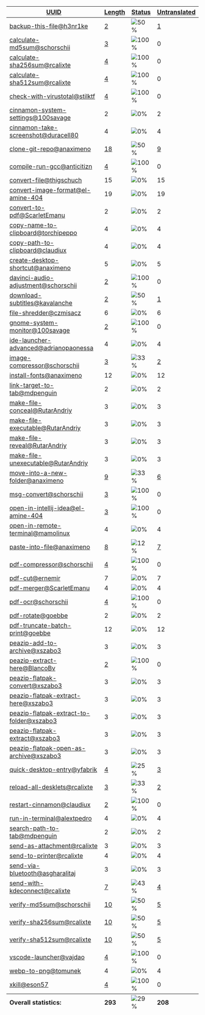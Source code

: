 <table>
  <thead>
    <tr>
      <th>
        <a href="#" id="uuid">UUID</a>
      </th>
      <th>
        <a href="#" id="length">Length</a>
      </th>
      <th>
        <a href="#" id="status">Status</a>
      </th>
      <th>
        <a href="#" id="untranslated">Untranslated</a>
      </th>
    </tr>
  </thead>
  <tbody>
    <tr>
      <td class="uuid" data-value="backup-this-file@h3nr1ke">
        <a href="backup-this-file@h3nr1ke.md">backup-this-file@h3nr1ke</a>
      </td>
      <td class="length" data-value="2">
        <a href="https://github.com/linuxmint/cinnamon-spices-actions/blob/master/backup-this-file%40h3nr1ke/files/backup-this-file%40h3nr1ke/po/zh_CN.po">2</a>
      </td>
      <td class="status" data-value="50">
        <img src="https://progress-bar.dev/50" alt="50%" />
      </td>
      <td class="untranslated" data-value="1">
        <a href="../po/backup-this-file@h3nr1ke/_zh_CN.po">1</a>
      </td>
    </tr>
    <tr>
      <td class="uuid" data-value="calculate-md5sum@schorschii">
        <a href="calculate-md5sum@schorschii.md">calculate-md5sum@schorschii</a>
      </td>
      <td class="length" data-value="3">
        <a href="https://github.com/linuxmint/cinnamon-spices-actions/blob/master/calculate-md5sum%40schorschii/files/calculate-md5sum%40schorschii/po/zh_CN.po">3</a>
      </td>
      <td class="status" data-value="100">
        <img src="https://progress-bar.dev/100" alt="100%" />
      </td>
      <td class="untranslated" data-value="0">
        0
      </td>
    </tr>
    <tr>
      <td class="uuid" data-value="calculate-sha256sum@rcalixte">
        <a href="calculate-sha256sum@rcalixte.md">calculate-sha256sum@rcalixte</a>
      </td>
      <td class="length" data-value="4">
        <a href="https://github.com/linuxmint/cinnamon-spices-actions/blob/master/calculate-sha256sum%40rcalixte/files/calculate-sha256sum%40rcalixte/po/zh_CN.po">4</a>
      </td>
      <td class="status" data-value="100">
        <img src="https://progress-bar.dev/100" alt="100%" />
      </td>
      <td class="untranslated" data-value="0">
        0
      </td>
    </tr>
    <tr>
      <td class="uuid" data-value="calculate-sha512sum@rcalixte">
        <a href="calculate-sha512sum@rcalixte.md">calculate-sha512sum@rcalixte</a>
      </td>
      <td class="length" data-value="4">
        <a href="https://github.com/linuxmint/cinnamon-spices-actions/blob/master/calculate-sha512sum%40rcalixte/files/calculate-sha512sum%40rcalixte/po/zh_CN.po">4</a>
      </td>
      <td class="status" data-value="100">
        <img src="https://progress-bar.dev/100" alt="100%" />
      </td>
      <td class="untranslated" data-value="0">
        0
      </td>
    </tr>
    <tr>
      <td class="uuid" data-value="check-with-virustotal@stilktf">
        <a href="check-with-virustotal@stilktf.md">check-with-virustotal@stilktf</a>
      </td>
      <td class="length" data-value="4">
        <a href="https://github.com/linuxmint/cinnamon-spices-actions/blob/master/check-with-virustotal%40stilktf/files/check-with-virustotal%40stilktf/po/zh_CN.po">4</a>
      </td>
      <td class="status" data-value="100">
        <img src="https://progress-bar.dev/100" alt="100%" />
      </td>
      <td class="untranslated" data-value="0">
        0
      </td>
    </tr>
    <tr>
      <td class="uuid" data-value="cinnamon-system-settings@100savage">
        <a href="cinnamon-system-settings@100savage.md">cinnamon-system-settings@100savage</a>
      </td>
      <td class="length" data-value="2">
        2
      </td>
      <td class="status" data-value="0">
        <img src="https://progress-bar.dev/0" alt="0%" />
      </td>
      <td class="untranslated" data-value="2">
        2
      </td>
    </tr>
    <tr>
      <td class="uuid" data-value="cinnamon-take-screenshot@duracell80">
        <a href="cinnamon-take-screenshot@duracell80.md">cinnamon-take-screenshot@duracell80</a>
      </td>
      <td class="length" data-value="4">
        4
      </td>
      <td class="status" data-value="0">
        <img src="https://progress-bar.dev/0" alt="0%" />
      </td>
      <td class="untranslated" data-value="4">
        4
      </td>
    </tr>
    <tr>
      <td class="uuid" data-value="clone-git-repo@anaximeno">
        <a href="clone-git-repo@anaximeno.md">clone-git-repo@anaximeno</a>
      </td>
      <td class="length" data-value="18">
        <a href="https://github.com/linuxmint/cinnamon-spices-actions/blob/master/clone-git-repo%40anaximeno/files/clone-git-repo%40anaximeno/po/zh_CN.po">18</a>
      </td>
      <td class="status" data-value="50">
        <img src="https://progress-bar.dev/50" alt="50%" />
      </td>
      <td class="untranslated" data-value="9">
        <a href="../po/clone-git-repo@anaximeno/_zh_CN.po">9</a>
      </td>
    </tr>
    <tr>
      <td class="uuid" data-value="compile-run-gcc@anticitizn">
        <a href="compile-run-gcc@anticitizn.md">compile-run-gcc@anticitizn</a>
      </td>
      <td class="length" data-value="4">
        <a href="https://github.com/linuxmint/cinnamon-spices-actions/blob/master/compile-run-gcc%40anticitizn/files/compile-run-gcc%40anticitizn/po/zh_CN.po">4</a>
      </td>
      <td class="status" data-value="100">
        <img src="https://progress-bar.dev/100" alt="100%" />
      </td>
      <td class="untranslated" data-value="0">
        0
      </td>
    </tr>
    <tr>
      <td class="uuid" data-value="convert-file@thigschuch">
        <a href="convert-file@thigschuch.md">convert-file@thigschuch</a>
      </td>
      <td class="length" data-value="15">
        15
      </td>
      <td class="status" data-value="0">
        <img src="https://progress-bar.dev/0" alt="0%" />
      </td>
      <td class="untranslated" data-value="15">
        15
      </td>
    </tr>
    <tr>
      <td class="uuid" data-value="convert-image-format@el-amine-404">
        <a href="convert-image-format@el-amine-404.md">convert-image-format@el-amine-404</a>
      </td>
      <td class="length" data-value="19">
        19
      </td>
      <td class="status" data-value="0">
        <img src="https://progress-bar.dev/0" alt="0%" />
      </td>
      <td class="untranslated" data-value="19">
        19
      </td>
    </tr>
    <tr>
      <td class="uuid" data-value="convert-to-pdf@ScarletEmanu">
        <a href="convert-to-pdf@ScarletEmanu.md">convert-to-pdf@ScarletEmanu</a>
      </td>
      <td class="length" data-value="2">
        2
      </td>
      <td class="status" data-value="0">
        <img src="https://progress-bar.dev/0" alt="0%" />
      </td>
      <td class="untranslated" data-value="2">
        2
      </td>
    </tr>
    <tr>
      <td class="uuid" data-value="copy-name-to-clipboard@torchipeppo">
        <a href="copy-name-to-clipboard@torchipeppo.md">copy-name-to-clipboard@torchipeppo</a>
      </td>
      <td class="length" data-value="4">
        4
      </td>
      <td class="status" data-value="0">
        <img src="https://progress-bar.dev/0" alt="0%" />
      </td>
      <td class="untranslated" data-value="4">
        4
      </td>
    </tr>
    <tr>
      <td class="uuid" data-value="copy-path-to-clipboard@claudiux">
        <a href="copy-path-to-clipboard@claudiux.md">copy-path-to-clipboard@claudiux</a>
      </td>
      <td class="length" data-value="4">
        4
      </td>
      <td class="status" data-value="0">
        <img src="https://progress-bar.dev/0" alt="0%" />
      </td>
      <td class="untranslated" data-value="4">
        4
      </td>
    </tr>
    <tr>
      <td class="uuid" data-value="create-desktop-shortcut@anaximeno">
        <a href="create-desktop-shortcut@anaximeno.md">create-desktop-shortcut@anaximeno</a>
      </td>
      <td class="length" data-value="5">
        5
      </td>
      <td class="status" data-value="0">
        <img src="https://progress-bar.dev/0" alt="0%" />
      </td>
      <td class="untranslated" data-value="5">
        5
      </td>
    </tr>
    <tr>
      <td class="uuid" data-value="davinci-audio-adjustment@schorschii">
        <a href="davinci-audio-adjustment@schorschii.md">davinci-audio-adjustment@schorschii</a>
      </td>
      <td class="length" data-value="2">
        <a href="https://github.com/linuxmint/cinnamon-spices-actions/blob/master/davinci-audio-adjustment%40schorschii/files/davinci-audio-adjustment%40schorschii/po/zh_CN.po">2</a>
      </td>
      <td class="status" data-value="100">
        <img src="https://progress-bar.dev/100" alt="100%" />
      </td>
      <td class="untranslated" data-value="0">
        0
      </td>
    </tr>
    <tr>
      <td class="uuid" data-value="download-subtitles@kavalanche">
        <a href="download-subtitles@kavalanche.md">download-subtitles@kavalanche</a>
      </td>
      <td class="length" data-value="2">
        <a href="https://github.com/linuxmint/cinnamon-spices-actions/blob/master/download-subtitles%40kavalanche/files/download-subtitles%40kavalanche/po/zh_CN.po">2</a>
      </td>
      <td class="status" data-value="50">
        <img src="https://progress-bar.dev/50" alt="50%" />
      </td>
      <td class="untranslated" data-value="1">
        <a href="../po/download-subtitles@kavalanche/_zh_CN.po">1</a>
      </td>
    </tr>
    <tr>
      <td class="uuid" data-value="file-shredder@czmisacz">
        <a href="file-shredder@czmisacz.md">file-shredder@czmisacz</a>
      </td>
      <td class="length" data-value="6">
        6
      </td>
      <td class="status" data-value="0">
        <img src="https://progress-bar.dev/0" alt="0%" />
      </td>
      <td class="untranslated" data-value="6">
        6
      </td>
    </tr>
    <tr>
      <td class="uuid" data-value="gnome-system-monitor@100savage">
        <a href="gnome-system-monitor@100savage.md">gnome-system-monitor@100savage</a>
      </td>
      <td class="length" data-value="2">
        <a href="https://github.com/linuxmint/cinnamon-spices-actions/blob/master/gnome-system-monitor%40100savage/files/gnome-system-monitor%40100savage/po/zh_CN.po">2</a>
      </td>
      <td class="status" data-value="100">
        <img src="https://progress-bar.dev/100" alt="100%" />
      </td>
      <td class="untranslated" data-value="0">
        0
      </td>
    </tr>
    <tr>
      <td class="uuid" data-value="ide-launcher-advanced@adrianopaonessa">
        <a href="ide-launcher-advanced@adrianopaonessa.md">ide-launcher-advanced@adrianopaonessa</a>
      </td>
      <td class="length" data-value="4">
        4
      </td>
      <td class="status" data-value="0">
        <img src="https://progress-bar.dev/0" alt="0%" />
      </td>
      <td class="untranslated" data-value="4">
        4
      </td>
    </tr>
    <tr>
      <td class="uuid" data-value="image-compressor@schorschii">
        <a href="image-compressor@schorschii.md">image-compressor@schorschii</a>
      </td>
      <td class="length" data-value="3">
        <a href="https://github.com/linuxmint/cinnamon-spices-actions/blob/master/image-compressor%40schorschii/files/image-compressor%40schorschii/po/zh_CN.po">3</a>
      </td>
      <td class="status" data-value="33">
        <img src="https://progress-bar.dev/33" alt="33%" />
      </td>
      <td class="untranslated" data-value="2">
        <a href="../po/image-compressor@schorschii/_zh_CN.po">2</a>
      </td>
    </tr>
    <tr>
      <td class="uuid" data-value="install-fonts@anaximeno">
        <a href="install-fonts@anaximeno.md">install-fonts@anaximeno</a>
      </td>
      <td class="length" data-value="12">
        12
      </td>
      <td class="status" data-value="0">
        <img src="https://progress-bar.dev/0" alt="0%" />
      </td>
      <td class="untranslated" data-value="12">
        12
      </td>
    </tr>
    <tr>
      <td class="uuid" data-value="link-target-to-tab@mdpenguin">
        <a href="link-target-to-tab@mdpenguin.md">link-target-to-tab@mdpenguin</a>
      </td>
      <td class="length" data-value="2">
        2
      </td>
      <td class="status" data-value="0">
        <img src="https://progress-bar.dev/0" alt="0%" />
      </td>
      <td class="untranslated" data-value="2">
        2
      </td>
    </tr>
    <tr>
      <td class="uuid" data-value="make-file-conceal@RutarAndriy">
        <a href="make-file-conceal@RutarAndriy.md">make-file-conceal@RutarAndriy</a>
      </td>
      <td class="length" data-value="3">
        3
      </td>
      <td class="status" data-value="0">
        <img src="https://progress-bar.dev/0" alt="0%" />
      </td>
      <td class="untranslated" data-value="3">
        3
      </td>
    </tr>
    <tr>
      <td class="uuid" data-value="make-file-executable@RutarAndriy">
        <a href="make-file-executable@RutarAndriy.md">make-file-executable@RutarAndriy</a>
      </td>
      <td class="length" data-value="3">
        3
      </td>
      <td class="status" data-value="0">
        <img src="https://progress-bar.dev/0" alt="0%" />
      </td>
      <td class="untranslated" data-value="3">
        3
      </td>
    </tr>
    <tr>
      <td class="uuid" data-value="make-file-reveal@RutarAndriy">
        <a href="make-file-reveal@RutarAndriy.md">make-file-reveal@RutarAndriy</a>
      </td>
      <td class="length" data-value="3">
        3
      </td>
      <td class="status" data-value="0">
        <img src="https://progress-bar.dev/0" alt="0%" />
      </td>
      <td class="untranslated" data-value="3">
        3
      </td>
    </tr>
    <tr>
      <td class="uuid" data-value="make-file-unexecutable@RutarAndriy">
        <a href="make-file-unexecutable@RutarAndriy.md">make-file-unexecutable@RutarAndriy</a>
      </td>
      <td class="length" data-value="3">
        3
      </td>
      <td class="status" data-value="0">
        <img src="https://progress-bar.dev/0" alt="0%" />
      </td>
      <td class="untranslated" data-value="3">
        3
      </td>
    </tr>
    <tr>
      <td class="uuid" data-value="move-into-a-new-folder@anaximeno">
        <a href="move-into-a-new-folder@anaximeno.md">move-into-a-new-folder@anaximeno</a>
      </td>
      <td class="length" data-value="9">
        <a href="https://github.com/linuxmint/cinnamon-spices-actions/blob/master/move-into-a-new-folder%40anaximeno/files/move-into-a-new-folder%40anaximeno/po/zh_CN.po">9</a>
      </td>
      <td class="status" data-value="33">
        <img src="https://progress-bar.dev/33" alt="33%" />
      </td>
      <td class="untranslated" data-value="6">
        <a href="../po/move-into-a-new-folder@anaximeno/_zh_CN.po">6</a>
      </td>
    </tr>
    <tr>
      <td class="uuid" data-value="msg-convert@schorschii">
        <a href="msg-convert@schorschii.md">msg-convert@schorschii</a>
      </td>
      <td class="length" data-value="3">
        <a href="https://github.com/linuxmint/cinnamon-spices-actions/blob/master/msg-convert%40schorschii/files/msg-convert%40schorschii/po/zh_CN.po">3</a>
      </td>
      <td class="status" data-value="100">
        <img src="https://progress-bar.dev/100" alt="100%" />
      </td>
      <td class="untranslated" data-value="0">
        0
      </td>
    </tr>
    <tr>
      <td class="uuid" data-value="open-in-intellij-idea@el-amine-404">
        <a href="open-in-intellij-idea@el-amine-404.md">open-in-intellij-idea@el-amine-404</a>
      </td>
      <td class="length" data-value="3">
        <a href="https://github.com/linuxmint/cinnamon-spices-actions/blob/master/open-in-intellij-idea%40el-amine-404/files/open-in-intellij-idea%40el-amine-404/po/zh_CN.po">3</a>
      </td>
      <td class="status" data-value="100">
        <img src="https://progress-bar.dev/100" alt="100%" />
      </td>
      <td class="untranslated" data-value="0">
        0
      </td>
    </tr>
    <tr>
      <td class="uuid" data-value="open-in-remote-terminal@mamolinux">
        <a href="open-in-remote-terminal@mamolinux.md">open-in-remote-terminal@mamolinux</a>
      </td>
      <td class="length" data-value="4">
        4
      </td>
      <td class="status" data-value="0">
        <img src="https://progress-bar.dev/0" alt="0%" />
      </td>
      <td class="untranslated" data-value="4">
        4
      </td>
    </tr>
    <tr>
      <td class="uuid" data-value="paste-into-file@anaximeno">
        <a href="paste-into-file@anaximeno.md">paste-into-file@anaximeno</a>
      </td>
      <td class="length" data-value="8">
        <a href="https://github.com/linuxmint/cinnamon-spices-actions/blob/master/paste-into-file%40anaximeno/files/paste-into-file%40anaximeno/po/zh_CN.po">8</a>
      </td>
      <td class="status" data-value="12">
        <img src="https://progress-bar.dev/12" alt="12%" />
      </td>
      <td class="untranslated" data-value="7">
        <a href="../po/paste-into-file@anaximeno/_zh_CN.po">7</a>
      </td>
    </tr>
    <tr>
      <td class="uuid" data-value="pdf-compressor@schorschii">
        <a href="pdf-compressor@schorschii.md">pdf-compressor@schorschii</a>
      </td>
      <td class="length" data-value="4">
        <a href="https://github.com/linuxmint/cinnamon-spices-actions/blob/master/pdf-compressor%40schorschii/files/pdf-compressor%40schorschii/po/zh_CN.po">4</a>
      </td>
      <td class="status" data-value="100">
        <img src="https://progress-bar.dev/100" alt="100%" />
      </td>
      <td class="untranslated" data-value="0">
        0
      </td>
    </tr>
    <tr>
      <td class="uuid" data-value="pdf-cut@ernemir">
        <a href="pdf-cut@ernemir.md">pdf-cut@ernemir</a>
      </td>
      <td class="length" data-value="7">
        7
      </td>
      <td class="status" data-value="0">
        <img src="https://progress-bar.dev/0" alt="0%" />
      </td>
      <td class="untranslated" data-value="7">
        7
      </td>
    </tr>
    <tr>
      <td class="uuid" data-value="pdf-merger@ScarletEmanu">
        <a href="pdf-merger@ScarletEmanu.md">pdf-merger@ScarletEmanu</a>
      </td>
      <td class="length" data-value="4">
        4
      </td>
      <td class="status" data-value="0">
        <img src="https://progress-bar.dev/0" alt="0%" />
      </td>
      <td class="untranslated" data-value="4">
        4
      </td>
    </tr>
    <tr>
      <td class="uuid" data-value="pdf-ocr@schorschii">
        <a href="pdf-ocr@schorschii.md">pdf-ocr@schorschii</a>
      </td>
      <td class="length" data-value="4">
        <a href="https://github.com/linuxmint/cinnamon-spices-actions/blob/master/pdf-ocr%40schorschii/files/pdf-ocr%40schorschii/po/zh_CN.po">4</a>
      </td>
      <td class="status" data-value="100">
        <img src="https://progress-bar.dev/100" alt="100%" />
      </td>
      <td class="untranslated" data-value="0">
        0
      </td>
    </tr>
    <tr>
      <td class="uuid" data-value="pdf-rotate@goebbe">
        <a href="pdf-rotate@goebbe.md">pdf-rotate@goebbe</a>
      </td>
      <td class="length" data-value="2">
        2
      </td>
      <td class="status" data-value="0">
        <img src="https://progress-bar.dev/0" alt="0%" />
      </td>
      <td class="untranslated" data-value="2">
        2
      </td>
    </tr>
    <tr>
      <td class="uuid" data-value="pdf-truncate-batch-print@goebbe">
        <a href="pdf-truncate-batch-print@goebbe.md">pdf-truncate-batch-print@goebbe</a>
      </td>
      <td class="length" data-value="12">
        12
      </td>
      <td class="status" data-value="0">
        <img src="https://progress-bar.dev/0" alt="0%" />
      </td>
      <td class="untranslated" data-value="12">
        12
      </td>
    </tr>
    <tr>
      <td class="uuid" data-value="peazip-add-to-archive@xszabo3">
        <a href="peazip-add-to-archive@xszabo3.md">peazip-add-to-archive@xszabo3</a>
      </td>
      <td class="length" data-value="3">
        3
      </td>
      <td class="status" data-value="0">
        <img src="https://progress-bar.dev/0" alt="0%" />
      </td>
      <td class="untranslated" data-value="3">
        3
      </td>
    </tr>
    <tr>
      <td class="uuid" data-value="peazip-extract-here@BlancoBv">
        <a href="peazip-extract-here@BlancoBv.md">peazip-extract-here@BlancoBv</a>
      </td>
      <td class="length" data-value="2">
        <a href="https://github.com/linuxmint/cinnamon-spices-actions/blob/master/peazip-extract-here%40BlancoBv/files/peazip-extract-here%40BlancoBv/po/zh_CN.po">2</a>
      </td>
      <td class="status" data-value="100">
        <img src="https://progress-bar.dev/100" alt="100%" />
      </td>
      <td class="untranslated" data-value="0">
        0
      </td>
    </tr>
    <tr>
      <td class="uuid" data-value="peazip-flatpak-convert@xszabo3">
        <a href="peazip-flatpak-convert@xszabo3.md">peazip-flatpak-convert@xszabo3</a>
      </td>
      <td class="length" data-value="3">
        3
      </td>
      <td class="status" data-value="0">
        <img src="https://progress-bar.dev/0" alt="0%" />
      </td>
      <td class="untranslated" data-value="3">
        3
      </td>
    </tr>
    <tr>
      <td class="uuid" data-value="peazip-flatpak-extract-here@xszabo3">
        <a href="peazip-flatpak-extract-here@xszabo3.md">peazip-flatpak-extract-here@xszabo3</a>
      </td>
      <td class="length" data-value="3">
        3
      </td>
      <td class="status" data-value="0">
        <img src="https://progress-bar.dev/0" alt="0%" />
      </td>
      <td class="untranslated" data-value="3">
        3
      </td>
    </tr>
    <tr>
      <td class="uuid" data-value="peazip-flatpak-extract-to-folder@xszabo3">
        <a href="peazip-flatpak-extract-to-folder@xszabo3.md">peazip-flatpak-extract-to-folder@xszabo3</a>
      </td>
      <td class="length" data-value="3">
        3
      </td>
      <td class="status" data-value="0">
        <img src="https://progress-bar.dev/0" alt="0%" />
      </td>
      <td class="untranslated" data-value="3">
        3
      </td>
    </tr>
    <tr>
      <td class="uuid" data-value="peazip-flatpak-extract@xszabo3">
        <a href="peazip-flatpak-extract@xszabo3.md">peazip-flatpak-extract@xszabo3</a>
      </td>
      <td class="length" data-value="3">
        3
      </td>
      <td class="status" data-value="0">
        <img src="https://progress-bar.dev/0" alt="0%" />
      </td>
      <td class="untranslated" data-value="3">
        3
      </td>
    </tr>
    <tr>
      <td class="uuid" data-value="peazip-flatpak-open-as-archive@xszabo3">
        <a href="peazip-flatpak-open-as-archive@xszabo3.md">peazip-flatpak-open-as-archive@xszabo3</a>
      </td>
      <td class="length" data-value="3">
        3
      </td>
      <td class="status" data-value="0">
        <img src="https://progress-bar.dev/0" alt="0%" />
      </td>
      <td class="untranslated" data-value="3">
        3
      </td>
    </tr>
    <tr>
      <td class="uuid" data-value="quick-desktop-entry@yfabrik">
        <a href="quick-desktop-entry@yfabrik.md">quick-desktop-entry@yfabrik</a>
      </td>
      <td class="length" data-value="4">
        <a href="https://github.com/linuxmint/cinnamon-spices-actions/blob/master/quick-desktop-entry%40yfabrik/files/quick-desktop-entry%40yfabrik/po/zh_CN.po">4</a>
      </td>
      <td class="status" data-value="25">
        <img src="https://progress-bar.dev/25" alt="25%" />
      </td>
      <td class="untranslated" data-value="3">
        <a href="../po/quick-desktop-entry@yfabrik/_zh_CN.po">3</a>
      </td>
    </tr>
    <tr>
      <td class="uuid" data-value="reload-all-desklets@rcalixte">
        <a href="reload-all-desklets@rcalixte.md">reload-all-desklets@rcalixte</a>
      </td>
      <td class="length" data-value="3">
        <a href="https://github.com/linuxmint/cinnamon-spices-actions/blob/master/reload-all-desklets%40rcalixte/files/reload-all-desklets%40rcalixte/po/zh_CN.po">3</a>
      </td>
      <td class="status" data-value="33">
        <img src="https://progress-bar.dev/33" alt="33%" />
      </td>
      <td class="untranslated" data-value="2">
        <a href="../po/reload-all-desklets@rcalixte/_zh_CN.po">2</a>
      </td>
    </tr>
    <tr>
      <td class="uuid" data-value="restart-cinnamon@claudiux">
        <a href="restart-cinnamon@claudiux.md">restart-cinnamon@claudiux</a>
      </td>
      <td class="length" data-value="2">
        <a href="https://github.com/linuxmint/cinnamon-spices-actions/blob/master/restart-cinnamon%40claudiux/files/restart-cinnamon%40claudiux/po/zh_CN.po">2</a>
      </td>
      <td class="status" data-value="100">
        <img src="https://progress-bar.dev/100" alt="100%" />
      </td>
      <td class="untranslated" data-value="0">
        0
      </td>
    </tr>
    <tr>
      <td class="uuid" data-value="run-in-terminal@alextpedro">
        <a href="run-in-terminal@alextpedro.md">run-in-terminal@alextpedro</a>
      </td>
      <td class="length" data-value="4">
        4
      </td>
      <td class="status" data-value="0">
        <img src="https://progress-bar.dev/0" alt="0%" />
      </td>
      <td class="untranslated" data-value="4">
        4
      </td>
    </tr>
    <tr>
      <td class="uuid" data-value="search-path-to-tab@mdpenguin">
        <a href="search-path-to-tab@mdpenguin.md">search-path-to-tab@mdpenguin</a>
      </td>
      <td class="length" data-value="2">
        2
      </td>
      <td class="status" data-value="0">
        <img src="https://progress-bar.dev/0" alt="0%" />
      </td>
      <td class="untranslated" data-value="2">
        2
      </td>
    </tr>
    <tr>
      <td class="uuid" data-value="send-as-attachment@rcalixte">
        <a href="send-as-attachment@rcalixte.md">send-as-attachment@rcalixte</a>
      </td>
      <td class="length" data-value="3">
        3
      </td>
      <td class="status" data-value="0">
        <img src="https://progress-bar.dev/0" alt="0%" />
      </td>
      <td class="untranslated" data-value="3">
        3
      </td>
    </tr>
    <tr>
      <td class="uuid" data-value="send-to-printer@rcalixte">
        <a href="send-to-printer@rcalixte.md">send-to-printer@rcalixte</a>
      </td>
      <td class="length" data-value="4">
        4
      </td>
      <td class="status" data-value="0">
        <img src="https://progress-bar.dev/0" alt="0%" />
      </td>
      <td class="untranslated" data-value="4">
        4
      </td>
    </tr>
    <tr>
      <td class="uuid" data-value="send-via-bluetooth@asgharalitaj">
        <a href="send-via-bluetooth@asgharalitaj.md">send-via-bluetooth@asgharalitaj</a>
      </td>
      <td class="length" data-value="3">
        3
      </td>
      <td class="status" data-value="0">
        <img src="https://progress-bar.dev/0" alt="0%" />
      </td>
      <td class="untranslated" data-value="3">
        3
      </td>
    </tr>
    <tr>
      <td class="uuid" data-value="send-with-kdeconnect@rcalixte">
        <a href="send-with-kdeconnect@rcalixte.md">send-with-kdeconnect@rcalixte</a>
      </td>
      <td class="length" data-value="7">
        <a href="https://github.com/linuxmint/cinnamon-spices-actions/blob/master/send-with-kdeconnect%40rcalixte/files/send-with-kdeconnect%40rcalixte/po/zh_CN.po">7</a>
      </td>
      <td class="status" data-value="43">
        <img src="https://progress-bar.dev/43" alt="43%" />
      </td>
      <td class="untranslated" data-value="4">
        <a href="../po/send-with-kdeconnect@rcalixte/_zh_CN.po">4</a>
      </td>
    </tr>
    <tr>
      <td class="uuid" data-value="verify-md5sum@schorschii">
        <a href="verify-md5sum@schorschii.md">verify-md5sum@schorschii</a>
      </td>
      <td class="length" data-value="10">
        <a href="https://github.com/linuxmint/cinnamon-spices-actions/blob/master/verify-md5sum%40schorschii/files/verify-md5sum%40schorschii/po/zh_CN.po">10</a>
      </td>
      <td class="status" data-value="50">
        <img src="https://progress-bar.dev/50" alt="50%" />
      </td>
      <td class="untranslated" data-value="5">
        <a href="../po/verify-md5sum@schorschii/_zh_CN.po">5</a>
      </td>
    </tr>
    <tr>
      <td class="uuid" data-value="verify-sha256sum@rcalixte">
        <a href="verify-sha256sum@rcalixte.md">verify-sha256sum@rcalixte</a>
      </td>
      <td class="length" data-value="10">
        <a href="https://github.com/linuxmint/cinnamon-spices-actions/blob/master/verify-sha256sum%40rcalixte/files/verify-sha256sum%40rcalixte/po/zh_CN.po">10</a>
      </td>
      <td class="status" data-value="50">
        <img src="https://progress-bar.dev/50" alt="50%" />
      </td>
      <td class="untranslated" data-value="5">
        <a href="../po/verify-sha256sum@rcalixte/_zh_CN.po">5</a>
      </td>
    </tr>
    <tr>
      <td class="uuid" data-value="verify-sha512sum@rcalixte">
        <a href="verify-sha512sum@rcalixte.md">verify-sha512sum@rcalixte</a>
      </td>
      <td class="length" data-value="10">
        <a href="https://github.com/linuxmint/cinnamon-spices-actions/blob/master/verify-sha512sum%40rcalixte/files/verify-sha512sum%40rcalixte/po/zh_CN.po">10</a>
      </td>
      <td class="status" data-value="50">
        <img src="https://progress-bar.dev/50" alt="50%" />
      </td>
      <td class="untranslated" data-value="5">
        <a href="../po/verify-sha512sum@rcalixte/_zh_CN.po">5</a>
      </td>
    </tr>
    <tr>
      <td class="uuid" data-value="vscode-launcher@vajdao">
        <a href="vscode-launcher@vajdao.md">vscode-launcher@vajdao</a>
      </td>
      <td class="length" data-value="4">
        <a href="https://github.com/linuxmint/cinnamon-spices-actions/blob/master/vscode-launcher%40vajdao/files/vscode-launcher%40vajdao/po/zh_CN.po">4</a>
      </td>
      <td class="status" data-value="100">
        <img src="https://progress-bar.dev/100" alt="100%" />
      </td>
      <td class="untranslated" data-value="0">
        0
      </td>
    </tr>
    <tr>
      <td class="uuid" data-value="webp-to-png@tomunek">
        <a href="webp-to-png@tomunek.md">webp-to-png@tomunek</a>
      </td>
      <td class="length" data-value="4">
        4
      </td>
      <td class="status" data-value="0">
        <img src="https://progress-bar.dev/0" alt="0%" />
      </td>
      <td class="untranslated" data-value="4">
        4
      </td>
    </tr>
    <tr>
      <td class="uuid" data-value="xkill@eson57">
        <a href="xkill@eson57.md">xkill@eson57</a>
      </td>
      <td class="length" data-value="4">
        <a href="https://github.com/linuxmint/cinnamon-spices-actions/blob/master/xkill%40eson57/files/xkill%40eson57/po/zh_CN.po">4</a>
      </td>
      <td class="status" data-value="100">
        <img src="https://progress-bar.dev/100" alt="100%" />
      </td>
      <td class="untranslated" data-value="0">
        0
      </td>
    </tr>
  <tfoot>
    <tr>
      <td class="uuid" data-value="Overall statistics:">
        <b>Overall statistics:</b>
      </td>
      <td class="length" data-value="293">
        <b>293</b>
      </td>
      <td class="status" data-value="29">
        <img src="https://progress-bar.dev/29" alt="29%" />
      </td>
      <td class="untranslated" data-value="208">
        <b>208</b>
      </td>
    </tr>
  </tfoot>
</table>

